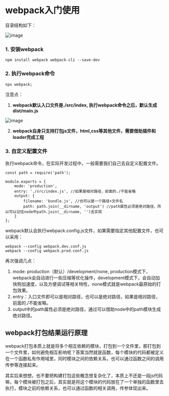 
# webpack入门使用

目录结构如下：

![image](http://note.youdao.com/yws/res/12262/C90651DBDE544AF980065E4B2F1BA9CE)

### 1. 安装webpack

```
npm install webpack webpack-cli --save-dev
```

### 2. 执行webpack命令
```
npx webpack;
```

注意点：

1. **webpack默认入口文件是./src/index, 执行webpack命令之后，默认生成dist/main.js**

![image](http://note.youdao.com/yws/res/12266/612138CE784D48C6BB55A55240FFE059)

2. **webpack自身只支持打包js文件，html,css等其他文件，需要借助插件和loader完成工程**

### 3. 自定义配置文件

执行webpack命令，在实际开发过程中，一般需要我们自己去自定义配置文件。

```
const path = require('path');

module.exports = {
    mode: 'production',
    entry: './src/index.js', //如果是相对路径，前面的./不能省略
    output: {
        filename: 'bundle.js', //也可以是一个路径+文件名
        path: path.join(__dirname, 'output') //path属性必须是绝对路径，所以可以记住node中path.join(__dirname, '')去实现
    }
};
```

webpack默认会执行webpack.config.js文件，如果需要指定其他配置文件，也可以采用：

```
webpack --config webpack.dev.conf.js
webpack --config webpack.prod.conf.js
```

再次强调几点：

1. mode: production（默认）/development/none, production模式下，webpack会自动进行一些压缩等优化操作，development模式下，会自动加快狗加速度，以及方便调试等相关特性，none模式就是webpack最原始的打包效果。
2. entry：入口文件即可以是相对路径，也可以是绝对路径，如果是相对路径，前面的./不能省略。
3. output中的path属性必须是绝对路径，通过可以借助node中的path模块生成绝对路径。


## webpack打包结果运行原理

webpack打包本质上就是将多个相互依赖的模块，打包到一个文件里，那打包到一个文件里，如何避免相互影响呢？答案当然就是函数，每个模块的代码都被定义在一个函数私有作用域里，同时模块之间的依赖关系，也可以通过函数之间的调用传参等连接起来。


其实后来想想，也不要把构建打包这些概念想复杂化了，本质上不还是一段js代码嘛，每个模块被打包之后，其实就是将这个模块的代码放在了一个单独的函数里去执行，模块之前的依赖关系，也可以通过函数的相关调用，传参体现出来。


